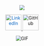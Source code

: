 <!-- Profile Header -->
<p align="center">
  <img src="https://capsule-render.vercel.app/api?text=Hey%20Everyone!🕹️&animation=fadeIn&type=waving&color=gradient&height=100"/>
</p>

<!-- Social Media Icons -->
<p align="center">
  <a href="https://www.linkedin.com/in/luis-oliveira-8271ab141/">
    <img height="50" src="https://cdn.jsdelivr.net/npm/simple-icons@v5/icons/linkedin.svg" alt="LinkedIn" style="color:#0A66C2"/>
  </a>
  <a href="https://github.com/LuisCarlosOliveira">
    <img height="50" src="https://cdn.jsdelivr.net/npm/simple-icons@v5/icons/github.svg" alt="GitHub" style="color:#181717"/>
  </a>
</p>

<!-- GIF -->
<p align="center">
  <img src="https://media.giphy.com/media/3o7aCTPPm4OHfRLSH6/giphy.gif" alt="GIF" />
</p>

